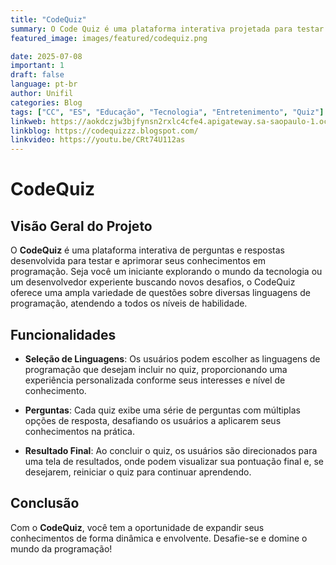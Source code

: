 ```yaml
---
title: "CodeQuiz"
summary: O Code Quiz é uma plataforma interativa projetada para testar e aprimorar seus conhecimentos em programação. Seja você um iniciante curioso ou um programador experiente em busca de desafios, o Code Quiz oferece uma variedade de perguntas elaboradas para cobrir uma ampla gama de tópicos de programação.
featured_image: images/featured/codequiz.png

date: 2025-07-08
important: 1
draft: false
language: pt-br
author: Unifil
categories: Blog
tags: ["CC", "ES", "Educação", "Tecnologia", "Entretenimento", "Quiz"]
linkweb: https://aokdczjw3bjfynsn2rxlc4cfe4.apigateway.sa-saopaulo-1.oci.customer-oci.com/
linkblog: https://codequizzz.blogspot.com/
linkvideo: https://youtu.be/CRt74U112as
---
```


# CodeQuiz

## Visão Geral do Projeto

O **CodeQuiz** é uma plataforma interativa de perguntas e respostas desenvolvida para testar e aprimorar seus conhecimentos em programação. Seja você um iniciante explorando o mundo da tecnologia ou um desenvolvedor experiente buscando novos desafios, o CodeQuiz oferece uma ampla variedade de questões sobre diversas linguagens de programação, atendendo a todos os níveis de habilidade.

## Funcionalidades

- **Seleção de Linguagens**: Os usuários podem escolher as linguagens de programação que desejam incluir no quiz, proporcionando uma experiência personalizada conforme seus interesses e nível de conhecimento.

- **Perguntas**: Cada quiz exibe uma série de perguntas com múltiplas opções de resposta, desafiando os usuários a aplicarem seus conhecimentos na prática.

- **Resultado Final**: Ao concluir o quiz, os usuários são direcionados para uma tela de resultados, onde podem visualizar sua pontuação final e, se desejarem, reiniciar o quiz para continuar aprendendo.

## Conclusão

Com o **CodeQuiz**, você tem a oportunidade de expandir seus conhecimentos de forma dinâmica e envolvente. Desafie-se e domine o mundo da programação!
